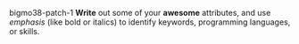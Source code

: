  bigmo38-patch-1
**Write** out some of your **awesome** attributes, and use _emphasis_ (like bold or italics) to identify keywords, programming languages, or skills.